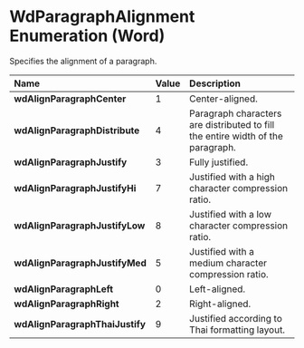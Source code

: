 
# WdParagraphAlignment Enumeration (Word)

Specifies the alignment of a paragraph.



|**Name**|**Value**|**Description**|
|:-----|:-----|:-----|
|**wdAlignParagraphCenter**|1|Center-aligned.|
|**wdAlignParagraphDistribute**|4|Paragraph characters are distributed to fill the entire width of the paragraph.|
|**wdAlignParagraphJustify**|3|Fully justified.|
|**wdAlignParagraphJustifyHi**|7|Justified with a high character compression ratio.|
|**wdAlignParagraphJustifyLow**|8|Justified with a low character compression ratio.|
|**wdAlignParagraphJustifyMed**|5|Justified with a medium character compression ratio.|
|**wdAlignParagraphLeft**|0|Left-aligned.|
|**wdAlignParagraphRight**|2|Right-aligned.|
|**wdAlignParagraphThaiJustify**|9|Justified according to Thai formatting layout.|
